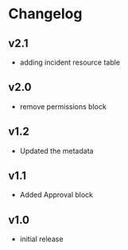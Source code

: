 # Changelog

## v2.1

- adding incident resource table

## v2.0

- remove permissions block

## v1.2

- Updated the metadata

## v1.1

- Added Approval block

## v1.0

- initial release
